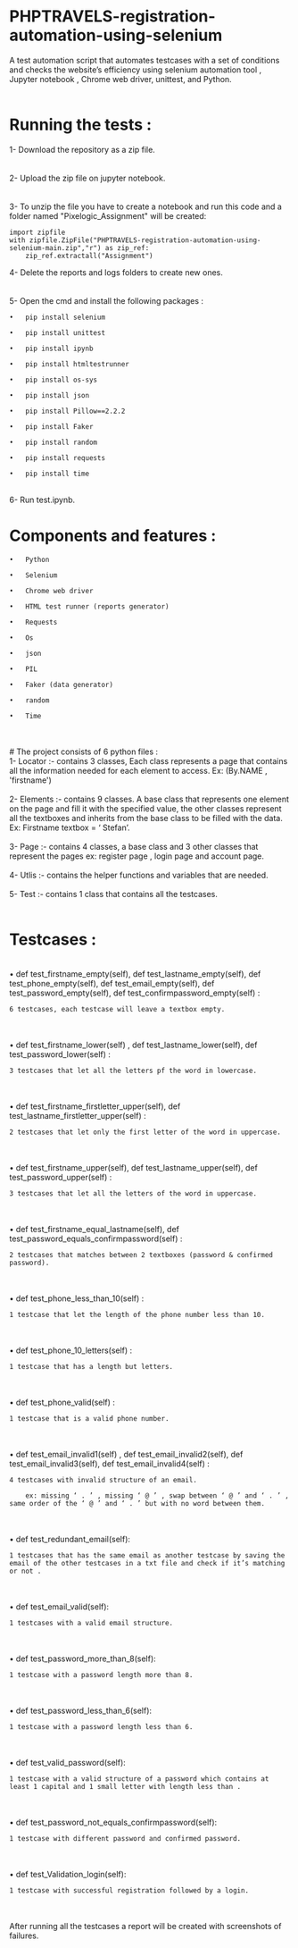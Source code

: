 # PHPTRAVELS-registration-automation-using-selenium

A test automation script that automates testcases with a set of conditions and checks the website’s efficiency using selenium automation tool , Jupyter notebook , Chrome web driver, unittest,  and Python.
<br>
<br>

# Running the tests :
1- Download the repository as a zip file.
<br>
<br>
<br>
2- Upload the zip file on jupyter notebook.
<br>
<br>
<br>
3- To unzip the file you have to create a notebook and run this code and a folder named "Pixelogic_Assignment" will be created:

    import zipfile
    with zipfile.ZipFile("PHPTRAVELS-registration-automation-using-selenium-main.zip","r") as zip_ref:
        zip_ref.extractall("Assignment")
 4- Delete the reports and logs folders to create new ones.
<br>
<br>
<br>
 5- Open the cmd and install the following packages :
 
    •	pip install selenium
   
    •	pip install unittest

    •	pip install ipynb

    •	pip install htmltestrunner

    •	pip install os-sys

    •	pip install json

    •	pip install Pillow==2.2.2

    •	pip install Faker

    •	pip install random
   
    •	pip install requests

    •	pip install time
<br>
 6- Run test.ipynb.
<br>

# Components and features :

    •	Python

    •	Selenium

    •	Chrome web driver

    •	HTML test runner (reports generator)

    •	Requests 

    •	Os

    •	json

    •	PIL

    •	Faker (data generator)

    •	random

    •	Time
<br>
<br>
# The project consists of 6 python files :
<br>
1-	Locator :- contains 3 classes, Each class represents a page that contains 
    all the information needed for each element to access.
    Ex: (By.NAME , 'firstname')
    <br>
    <br>
2-	Elements :- contains 9 classes. A base class that represents one element on the page and fill it with the specified value, the other classes represent all the textboxes and     inherits from the base class to be filled with the data.
    Ex: Firstname textbox = ‘ Stefan’.
    <br>
    <br>
3-	Page :-  contains 4 classes, a base class and 3 other classes that represent the pages ex: register page , login page and account page.
    <br>
    <br>
4-	Utlis :- contains the helper functions and variables that are needed.
    <br>
    <br>   
5-	Test :- contains 1 class that contains all the testcases.
    <br>
    <br>   


# Testcases :
<br>
•	def test_firstname_empty(self), def test_lastname_empty(self), def test_phone_empty(self), def test_email_empty(self), def test_password_empty(self), def test_confirmpassword_empty(self) :

    6 testcases, each testcase will leave a textbox empty.

<br>
<br>
•	def test_firstname_lower(self) , def test_lastname_lower(self), def test_password_lower(self) :

    3 testcases that let all the letters pf the word in lowercase.

<br>
<br>
•	def test_firstname_firstletter_upper(self), def test_lastname_firstletter_upper(self) :

    2 testcases that let only the first letter of the word in uppercase.

<br>
<br>
•	def test_firstname_upper(self), def test_lastname_upper(self), def test_password_upper(self) :

    3 testcases that let all the letters of the word in uppercase.

<br>
<br>
•	def test_firstname_equal_lastname(self), def test_password_equals_confirmpassword(self) :

    2 testcases that matches between 2 textboxes (password & confirmed password).

<br>
<br>
•	def test_phone_less_than_10(self) :

    1 testcase that let the length of the phone number less than 10.

<br>
<br>
•	def test_phone_10_letters(self) :

    1 testcase that has a length but letters.

<br>
<br>
•	def test_phone_valid(self) :

    1 testcase that is a valid phone number.

<br>
<br>
•	def test_email_invalid1(self) ,  def test_email_invalid2(self), def test_email_invalid3(self), def test_email_invalid4(self) :

    4 testcases with invalid structure of an email. 

        ex: missing ‘ . ’ , missing ‘ @ ’ , swap between ‘ @ ’ and ‘ . ’ , same order of the ‘ @ ’ and ‘ . ’ but with no word between them.

<br>
<br>
•	def test_redundant_email(self):

    1 testcases that has the same email as another testcase by saving the email of the other testcases in a txt file and check if it’s matching or not .

<br>
<br>
•	def test_email_valid(self):

    1 testcases with a valid email structure.

<br>
<br>
•	def test_password_more_than_8(self):

    1 testcase with a password length more than 8.

<br>
<br>
•	def test_password_less_than_6(self):

    1 testcase with a password length less than 6.

<br>
<br>
•	def test_valid_password(self):

    1 testcase with a valid structure of a password which contains at least 1 capital and 1 small letter with length less than .

<br>
<br>
•	def test_password_not_equals_confirmpassword(self):

    1 testcase with different password and confirmed password.

<br>
<br>
•	def test_Validation_login(self):

    1 testcase with successful registration followed by a login.

<br>
<br>
    After running all the testcases a report will be created with screenshots of failures.
